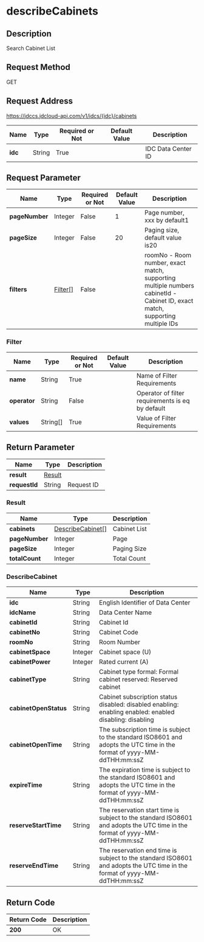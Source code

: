# describeCabinets


## Description
Search Cabinet List

## Request Method
GET

## Request Address
https://jdccs.jdcloud-api.com/v1/idcs/{idc}/cabinets

|Name|Type|Required or Not|Default Value|Description|
|---|---|---|---|---|
|**idc**|String|True| |IDC Data Center ID|

## Request Parameter
|Name|Type|Required or Not|Default Value|Description|
|---|---|---|---|---|
|**pageNumber**|Integer|False|1|Page number, xxx by default1|
|**pageSize**|Integer|False|20|Paging size, default value is20|
|**filters**|[Filter[]](describecabinets#filter)|False| |roomNo - Room number, exact match, supporting multiple numbers<br>cabinetId - Cabinet ID, exact match, supporting multiple IDs<br>|

### <div id="filter">Filter</div>
|Name|Type|Required or Not|Default Value|Description|
|---|---|---|---|---|
|**name**|String|True| |Name of Filter Requirements|
|**operator**|String|False| |Operator of filter requirements is eq by default|
|**values**|String[]|True| |Value of Filter Requirements|

## Return Parameter
|Name|Type|Description|
|---|---|---|
|**result**|[Result](describecabinets#result)| |
|**requestId**|String|Request ID|

### <div id="result">Result</div>
|Name|Type|Description|
|---|---|---|
|**cabinets**|[DescribeCabinet[]](describecabinets#describecabinet)|Cabinet List|
|**pageNumber**|Integer|Page|
|**pageSize**|Integer|Paging Size|
|**totalCount**|Integer|Total Count|
### <div id="describecabinet">DescribeCabinet</div>
|Name|Type|Description|
|---|---|---|
|**idc**|String|English Identifier of Data Center|
|**idcName**|String|Data Center Name|
|**cabinetId**|String|Cabinet Id|
|**cabinetNo**|String|Cabinet Code|
|**roomNo**|String|Room Number|
|**cabinetSpace**|Integer|Cabinet space (U)|
|**cabinetPower**|Integer|Rated current (A)|
|**cabinetType**|String|Cabinet type  formal: Formal  cabinet reserved: Reserved cabinet|
|**cabinetOpenStatus**|String|Cabinet subscription status  disabled: disabled  enabling: enabling  enabled: enabled  disabling: disabling|
|**cabinetOpenTime**|String|The subscription time is subject to the standard ISO8601 and adopts the UTC time in the format of yyyy-MM-ddTHH:mm:ssZ|
|**expireTime**|String|The expiration time is subject to the standard ISO8601 and adopts the UTC time in the format of yyyy-MM-ddTHH:mm:ssZ|
|**reserveStartTime**|String|The reservation start time is subject to the standard ISO8601 and adopts the UTC time in the format of yyyy-MM-ddTHH:mm:ssZ|
|**reserveEndTime**|String|The reservation end time is subject to the standard ISO8601 and adopts the UTC time in the format of yyyy-MM-ddTHH:mm:ssZ|

## Return Code
|Return Code|Description|
|---|---|
|**200**|OK|
